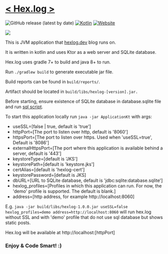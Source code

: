 # [< Hex.log >](https://hexlog.dev)
![GitHub release (latest by date)](https://img.shields.io/github/v/release/BartoszBlaszczak/hexlog)
[![Kotlin](https://img.shields.io/badge/kotlin-1.6-blue.svg?logo=kotlin)](http://kotlinlang.org)
[![Website](https://img.shields.io/website?label=hexlog.dev&url=https%3A%2F%2Fhexlog.dev%2Fhealth)](https://hexlog.dev)

![](src/main/resources/web/static/icons/favicon.ico)

This is JVM application that [hexlog.dev](https://hexlog.dev) blog runs on.

It is written in kotlin and uses Ktor as a web server and SQLite database.

Hex.log uses gradle 7+ to build and java 8+ to run. 

Run `./gradlew build` to generate executable jar file.

Build reports can be found in `build/reports/`.

Artifact should be located in `build/libs/hexlog-[version].jar.`

Before starting, ensure existence of SQLite database in database.sqlite file and run [sql script](db.sql).

To start this application locally run `java -jar ApplicationKt` with args:
* useSSL=[false | true, default is 'true']
* httpPort=[The port to listen over http, default is '8060']
* httpsPort=[The port to listen over https. Used when 'useSSL=true', Default is '8086']
* externalHttpsPort=[The port where this application is available behind a server, default is '443']
* keystoreType=[default is 'JKS']
* keystorePath=[default is 'keystore.jks']
* certAlias=[default is 'hexlog-cert']
* keystorePassword=[default is JKS]
* dbURL=[URL to SQLite database, default is 'jdbc:sqlite:database.sqlite']
* hexlog_profiles=[Profiles in which this application can run. For now, the 'demo' profile is supported. The default is blank.]
* address=[http address, for example http://localhost:8060]

E.g. `java -jar build/libs/hexlog-1.0.0.jar useSSL=false hexlog_profiles=demo address=http://localhost:8060` 
will run hex.log without SSL and with 'demo' profile that do not use sql database but shows static posts.

Hex.log will be available at http://localhost:[httpPort]

### Enjoy & Code Smart! :)